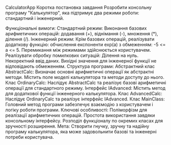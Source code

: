 CalculatorApp
Коротка постановка завдання
Розробити консольну програму "Калькулятор", яка підтримує два режими роботи: стандартний і інженерний.

Функціональні вимоги:
Стандартний режим:
Виконання базових арифметичних операцій: додавання (+), віднімання (-), множення (*), ділення (/).
Інженерний режим:
Крім базових операцій, реалізувати додаткову функцію: обчислення експоненти exp(a) з обмеженням: -5 <= a <= 5.
Перемикання між режимами здійснюється користувачем.
Реалізувати обробку помилкових ситуацій:
Ділення на нуль.
Некоректний ввід даних.
Вихідні значення для інженерної функції не відповідають обмеженням.
Структура програми:
Абстрактний клас AbstractCalc:
Визначає основні арифметичні операції як абстрактні методи.
Містить поле моделі калькулятора та методи доступу до нього.
Клас OrdinaryCalc:
Наслідує AbstractCalc та реалізує базові арифметичні операції для стандартного режиму.
Інтерфейс IAdvanced:
Містить метод для додаткової функції інженерного калькулятора.
Клас AdvancedCalc:
Наслідує OrdinaryCalc та реалізує інтерфейс IAdvanced.
Клас MainClass:
Головний метод програми забезпечує взаємодію з користувачем і логіку роботи програми.
Ключові особливості:
Поліморфізм для реалізації арифметичних операцій.
Простота використання завдяки консольному інтерфейсу.
Розподіл функціоналу по окремих класах для зручності розширення.
Мета:
Створити гнучку, зручну та надійну програму калькулятора, яка може задовольнити базові та інженерні потреби користувача.
